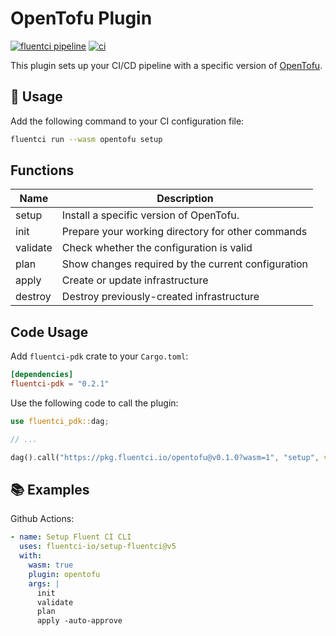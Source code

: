 # OpenTofu Plugin

[![fluentci pipeline](https://shield.fluentci.io/x/opentofu)](https://pkg.fluentci.io/opentofu)
[![ci](https://github.com/fluentci-io/opentofu-plugin/actions/workflows/ci.yml/badge.svg)](https://github.com/fluentci-io/opentofu-plugin/actions/workflows/ci.yml)

This plugin sets up your CI/CD pipeline with a specific version of [OpenTofu](https://opentofu.org).

## 🚀 Usage

Add the following command to your CI configuration file:

```bash
fluentci run --wasm opentofu setup
```

## Functions

| Name     | Description                                        |
| -------- | -------------------------------------------------- |
| setup    | Install a specific version of OpenTofu.            |
| init     | Prepare your working directory for other commands  |
| validate | Check whether the configuration is valid           |
| plan     | Show changes required by the current configuration |
| apply    | Create or update infrastructure                    |
| destroy  | Destroy previously-created infrastructure          |

## Code Usage

Add `fluentci-pdk` crate to your `Cargo.toml`:

```toml
[dependencies]
fluentci-pdk = "0.2.1"
```

Use the following code to call the plugin:

```rust
use fluentci_pdk::dag;

// ...

dag().call("https://pkg.fluentci.io/opentofu@v0.1.0?wasm=1", "setup", vec!["latest"])?;
```

## 📚 Examples

Github Actions:

```yaml
- name: Setup Fluent CI CLI
  uses: fluentci-io/setup-fluentci@v5
  with:
    wasm: true
    plugin: opentofu
    args: |
      init
      validate
      plan
      apply -auto-approve
```
